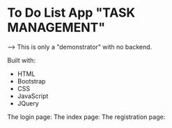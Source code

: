 # To Do List App "TASK MANAGEMENT"

--> This is only a "demonstrator" with no backend.

Built with:
- HTML
- Bootstrap
- CSS
- JavaScript
- JQuery

The login page:
The index page:
The registration page:
